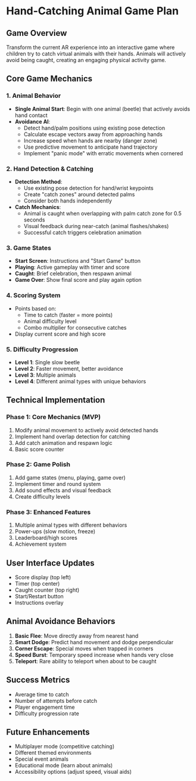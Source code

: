 # Hand-Catching Animal Game Plan

## Game Overview
Transform the current AR experience into an interactive game where children try to catch virtual animals with their hands. Animals will actively avoid being caught, creating an engaging physical activity game.

## Core Game Mechanics

### 1. Animal Behavior
- **Single Animal Start**: Begin with one animal (beetle) that actively avoids hand contact
- **Avoidance AI**: 
  - Detect hand/palm positions using existing pose detection
  - Calculate escape vectors away from approaching hands
  - Increase speed when hands are nearby (danger zone)
  - Use predictive movement to anticipate hand trajectory
  - Implement "panic mode" with erratic movements when cornered

### 2. Hand Detection & Catching
- **Detection Method**:
  - Use existing pose detection for hand/wrist keypoints
  - Create "catch zones" around detected palms
  - Consider both hands independently
- **Catch Mechanics**:
  - Animal is caught when overlapping with palm catch zone for 0.5 seconds
  - Visual feedback during near-catch (animal flashes/shakes)
  - Successful catch triggers celebration animation

### 3. Game States
- **Start Screen**: Instructions and "Start Game" button
- **Playing**: Active gameplay with timer and score
- **Caught**: Brief celebration, then respawn animal
- **Game Over**: Show final score and play again option

### 4. Scoring System
- Points based on:
  - Time to catch (faster = more points)
  - Animal difficulty level
  - Combo multiplier for consecutive catches
- Display current score and high score

### 5. Difficulty Progression
- **Level 1**: Single slow beetle
- **Level 2**: Faster movement, better avoidance
- **Level 3**: Multiple animals
- **Level 4**: Different animal types with unique behaviors

## Technical Implementation

### Phase 1: Core Mechanics (MVP)
1. Modify animal movement to actively avoid detected hands
2. Implement hand overlap detection for catching
3. Add catch animation and respawn logic
4. Basic score counter

### Phase 2: Game Polish
1. Add game states (menu, playing, game over)
2. Implement timer and round system
3. Add sound effects and visual feedback
4. Create difficulty levels

### Phase 3: Enhanced Features
1. Multiple animal types with different behaviors
2. Power-ups (slow motion, freeze)
3. Leaderboard/high scores
4. Achievement system

## User Interface Updates
- Score display (top left)
- Timer (top center)
- Caught counter (top right)
- Start/Restart button
- Instructions overlay

## Animal Avoidance Behaviors
1. **Basic Flee**: Move directly away from nearest hand
2. **Smart Dodge**: Predict hand movement and dodge perpendicular
3. **Corner Escape**: Special moves when trapped in corners
4. **Speed Burst**: Temporary speed increase when hands very close
5. **Teleport**: Rare ability to teleport when about to be caught

## Success Metrics
- Average time to catch
- Number of attempts before catch
- Player engagement time
- Difficulty progression rate

## Future Enhancements
- Multiplayer mode (competitive catching)
- Different themed environments
- Special event animals
- Educational mode (learn about animals)
- Accessibility options (adjust speed, visual aids)